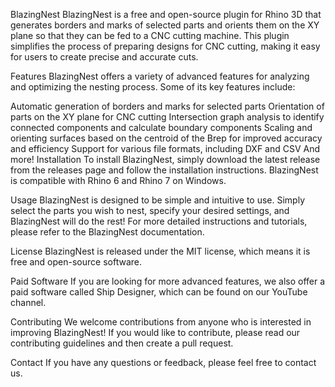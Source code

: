 BlazingNest
BlazingNest is a free and open-source plugin for Rhino 3D that generates borders and marks of selected parts and orients them on the XY plane so that they can be fed to a CNC cutting machine. This plugin simplifies the process of preparing designs for CNC cutting, making it easy for users to create precise and accurate cuts.

Features
BlazingNest offers a variety of advanced features for analyzing and optimizing the nesting process. Some of its key features include:

Automatic generation of borders and marks for selected parts
Orientation of parts on the XY plane for CNC cutting
Intersection graph analysis to identify connected components and calculate boundary components
Scaling and orienting surfaces based on the centroid of the Brep for improved accuracy and efficiency
Support for various file formats, including DXF and CSV
And more!
Installation
To install BlazingNest, simply download the latest release from the releases page and follow the installation instructions. BlazingNest is compatible with Rhino 6 and Rhino 7 on Windows.

Usage
BlazingNest is designed to be simple and intuitive to use. Simply select the parts you wish to nest, specify your desired settings, and BlazingNest will do the rest! For more detailed instructions and tutorials, please refer to the BlazingNest documentation.

License
BlazingNest is released under the MIT license, which means it is free and open-source software.

Paid Software
If you are looking for more advanced features, we also offer a paid software called Ship Designer, which can be found on our YouTube channel.

Contributing
We welcome contributions from anyone who is interested in improving BlazingNest! If you would like to contribute, please read our contributing guidelines and then create a pull request.

Contact
If you have any questions or feedback, please feel free to contact us.
